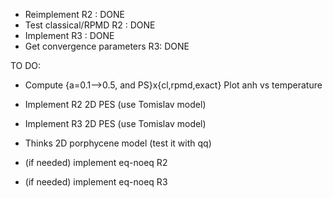 - Reimplement R2 : DONE
- Test classical/RPMD R2 : DONE
- Implement R3 :  DONE
- Get convergence parameters R3: DONE

TO DO:
- Compute {a=0.1-->0.5, and PS}x{cl,rpmd,exact}
        Plot anh vs temperature 
- Implement R2 2D PES  (use Tomislav model)
- Implement R3 2D PES  (use Tomislav model)

- Thinks 2D porphycene model (test it with qq)

- (if needed) implement eq-noeq R2
- (if needed) implement eq-noeq R3
